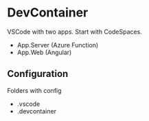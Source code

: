 # DevContainer

VSCode with two apps. Start with CodeSpaces.

* App.Server (Azure Function)
* App.Web (Angular)

## Configuration

Folders with config

* .vscode
* .devcontainer